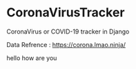 # CoronaVirusTracker
CoronaVirus or COVID-19 tracker in Django 

Data Refrence :  https://corona.lmao.ninja/

hello how are you
